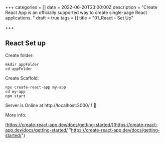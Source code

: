 +++
categories = []
date = 2022-06-20T23:00:00Z
description = "Create React App is an officially supported way to create single-page React applications. "
draft = true
tags = []
title = "01_React  - Set Up"

+++
## React Set up

Create folder:

    mkdir appFolder
    cd appFolder

Create Scaffold:

    npx create-react-app my-app
    cd my-app
    npm start

Server is Online at http://localhost:3000/ !  🎉 

More info:

[https://create-react-app.dev/docs/getting-started/](https://create-react-app.dev/docs/getting-started/ "https://create-react-app.dev/docs/getting-started/")